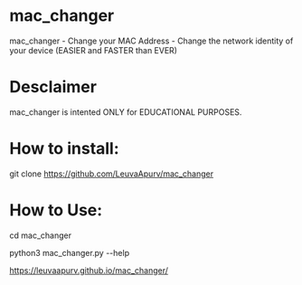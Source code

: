# mac_changer
mac_changer - Change your MAC Address - Change the network identity of your device (EASIER and FASTER than EVER)

# Desclaimer
mac_changer is intented ONLY for EDUCATIONAL PURPOSES.

# How to install:
git clone https://github.com/LeuvaApurv/mac_changer

# How to Use:
cd mac_changer

python3 mac_changer.py --help


https://leuvaapurv.github.io/mac_changer/
